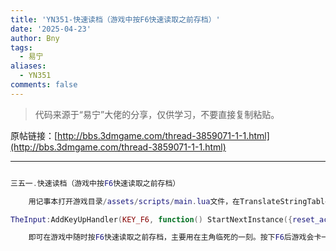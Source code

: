 ```yaml
---
title: 'YN351-快速读档（游戏中按F6快速读取之前存档）'
date: '2025-04-23'
author: Bny
tags:
  - 易宁
aliases:
  - YN351
comments: false
---
```


> 代码来源于“易宁”大佬的分享，仅供学习，不要直接复制粘贴。

原帖链接：[http://bbs.3dmgame.com/thread-3859071-1-1.html](http://bbs.3dmgame.com/thread-3859071-1-1.html)

---

```lua  

三五一.快速读档（游戏中按F6快速读取之前存档）	用记事本打开游戏目录/assets/scripts/main.lua文件，在TranslateStringTable( STRINGS )的下一行插入以下内容：TheInput:AddKeyUpHandler(KEY_F6, function() StartNextInstance({reset_action=RESET_ACTION.LOAD_SLOT, save_slot = SaveGameIndex:GetCurrentSaveSlot()}, true) end )	即可在游戏中随时按F6快速读取之前存档，主要用在主角临死的一刻。按下F6后游戏会卡一下，是在读取中

```  

